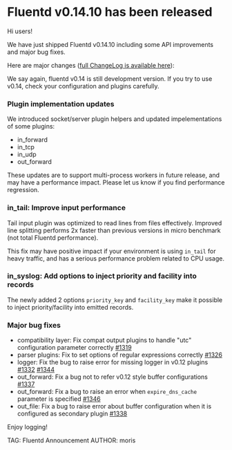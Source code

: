 # Fluentd v0.14.10 has been released

Hi users!

We have just shipped Fluentd v0.14.10 including some API improvements and major bug fixes.

Here are major changes ([full ChangeLog is available here](https://github.com/fluent/fluentd/blob/master/CHANGELOG.md)):

We say again, fluentd v0.14 is still development version.
If you try to use v0.14, check your configuration and plugins carefully.

### Plugin implementation updates

We introduced socket/server plugin helpers and updated impelementations of some plugins:

- in\_forward
- in\_tcp
- in\_udp
- out\_forward

These updates are to support multi-process workers in future release, and may have a performance impact.
Please let us know if you find performance regression.

### in_tail: Improve input performance

Tail input plugin was optimized to read lines from files effectively. Improved line splitting performs 2x faster than previous versions in micro benchmark (not total Fluentd performance).

This fix may have positive impact if your environment is using `in_tail` for heavy traffic, and has a serious performance problem related to CPU usage.

### in_syslog: Add options to inject priority and facility into records

The newly added 2 options `priority_key` and `facility_key` make it possible to inject priority/facility into emitted records.

### Major bug fixes

* compatibility layer: Fix compat output plugins to handle "utc" configuration parameter correctly [#1319](https://github.com/fluent/fluentd/pull/1319)
* parser plugins: Fix to set options of regular expressions correctly [#1326](https://github.com/fluent/fluentd/pull/1326)
* logger: Fix the bug to raise error for missing logger in v0.12 plugins [#1332](https://github.com/fluent/fluentd/pull/1332) [#1344](https://github.com/fluent/fluentd/pull/1344)
* out\_forward: Fix a bug not to refer v0.12 style buffer configurations [#1337](https://github.com/fluent/fluentd/pull/1337)
* out\_forward: Fix a bug to raise an error when `expire_dns_cache` parameter is specified [#1346](https://github.com/fluent/fluentd/pull/1346)
* out\_file: Fix a bug to raise error about buffer configuration when it is configured as secondary plugin [#1338](https://github.com/fluent/fluentd/pull/1338)

Enjoy logging!


TAG: Fluentd Announcement
AUTHOR: moris
